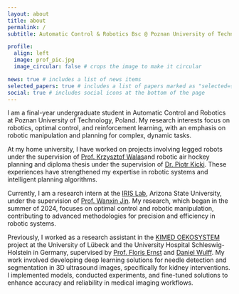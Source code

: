 ```yaml
---
layout: about
title: about
permalink: /
subtitle: Automatic Control & Robotics Bsc @ Poznan University of Technology

profile:
  align: left
  image: prof_pic.jpg
  image_circular: false # crops the image to make it circular

news: true # includes a list of news items
selected_papers: true # includes a list of papers marked as "selected={true}"
social: true # includes social icons at the bottom of the page
---
```


I am a final-year undergraduate student in Automatic Control and Robotics at Poznan University of Technology, Poland. My research interests focus on robotics, optimal control, and reinforcement learning, with an emphasis on robotic manipulation and planning for complex, dynamic tasks. 

At my home university, I have worked on projects involving legged robots under the supervision of [Prof. Krzysztof Walas](https://scholar.google.com/citations?user=0FZ0cZQAAAAJ&hl=pl)and robotic air hockey planning and diploma thesis under the supervision of [Dr. Piotr Kicki](https://scholar.google.pl/citations?user=tilnVjMAAAAJ&hl=pl). These experiences have strengthened my expertise in robotic systems and intelligent planning algorithms.

Currently, I am a research intern at the [IRIS Lab](https://irislab.tech/), Arizona State University, under the supervision of [Prof. Wanxin Jin](https://wanxinjin.github.io/). My research, which began in the summer of 2024, focuses on optimal control and robotic manipulation, contributing to advanced methodologies for precision and efficiency in robotic systems.

Previously, I worked as a research assistant in the [KIMED OEKOSYSTEM](https://www.zkil.uni-luebeck.de/zkil/ki-med-oekosystem) project at the University of Lübeck and the University Hospital Schleswig-Holstein in Germany, supervised by [Prof. Floris Ernst](https://scholar.google.com/citations?user=-ns9KHIAAAAJ&hl=de) and [Daniel Wulff](https://www.rob.uni-luebeck.de/en/translate-to-english-institut/translate-to-english-mitarbeiter/translate-to-english-wulff-daniel). My work involved developing deep learning solutions for needle detection and segmentation in 3D ultrasound images, specifically for kidney interventions. I implemented models, conducted experiments, and fine-tuned solutions to enhance accuracy and reliability in medical imaging workflows.
